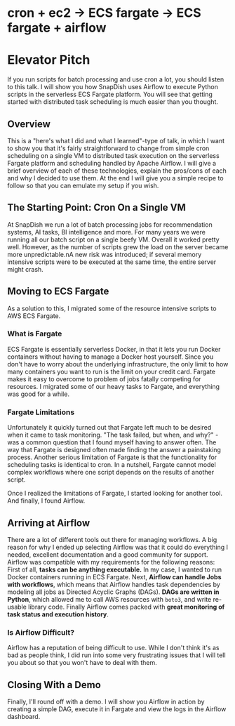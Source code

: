 # cron + ec2 -> ECS fargate -> ECS fargate + airflow

# Elevator Pitch
If you run scripts for batch processing and use cron a lot, you should listen to this talk. I will show you how SnapDish uses Airflow to execute Python scripts in the serverless ECS Fargate platform. You will see that getting started with distributed task scheduling is much easier than you thought.


## Overview
This is a "here's what I did and what I learned"-type of talk, in which I want to show you that it's fairly straightforward to change from simple cron scheduling on a single VM to distributed task execution on the serverless Fargate platform and scheduling handled by Apache Airflow. I will give a brief overview of each of these technologies, explain the pros/cons of each and why I decided to use them. At the end I will give you a simple recipe to follow so that you can emulate my setup if you wish.

## The Starting Point: Cron On a Single VM
At SnapDish we run a lot of batch processing jobs for recommendation systems, AI tasks, BI intelligence and more. For many years we were  running all our batch script on a single beefy VM. Overall it worked pretty well. However, as the number of scripts grew the load on the server became more unpredictable.nA new risk was introduced; if several memory intensive scripts were to be executed at the same time, the entire server might crash.

## Moving to ECS Fargate
As a solution to this, I migrated some of the resource intensive scripts to AWS ECS Fargate.

### What is Fargate
ECS Fargate is essentially serverless Docker, in that it lets you run Docker containers without having to manage a Docker host yourself. Since you don't have to worry about the underlying infrastructure, the only limit to how many containers you want to run is the limit on your credit card. Fargate makes it easy to overcome to problem of jobs fatally competing for resources. I migrated some of our heavy tasks to Fargate, and everything was good for a while.

### Fargate Limitations
Unfortunately it quickly turned out that Fargate left much to be desired when it came to task monitoring. "The task failed, but when, and why?" - was a common question that I found myself having to answer often. The way that Fargate is designed often made finding the answer a painstaking process. Another serious limitation of Fargate is that the functionality for scheduling tasks is identical to cron. In a nutshell, Fargate cannot model complex workflows where one script depends on the results of another script.

Once I realized the limitations of Fargate, I started looking for another tool. And finally, I found Airflow.


## Arriving at Airflow
There are a lot of different tools out there for managing workflows. A big reason for why I ended up selecting Airflow was that it could do everything I needed, excellent documentation and a good community for support. Airflow was compatible with my requirements for the following reasons: First of all,  **tasks can be anything executable.** In my case, I wanted to run Docker containers running in ECS Fargate. Next, **Airflow can handle Jobs with workflows**, which means that Airflow handles task dependencies by modeling all jobs as Directed Acyclic Graphs (DAGs). **DAGs are written in Python**, which allowed me to call AWS resources with `boto3`, and write re-usable library code. Finally Airflow comes packed with **great monitoring of task status and execution history**.

### Is Airflow Difficult?

Airflow has a reputation of being difficult to use. While I don't think it's as bad as people think, I did run into some very frustrating issues that I will tell you about so that you won't have to deal with them.

## Closing With a Demo
Finally, I'll round off with a demo. I will show you Airflow in action by creating a simple DAG, execute it in Fargate and view the logs in the Airflow dashboard.
